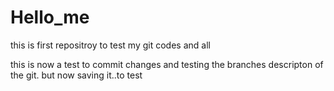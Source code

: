 # Hello_me
this is first repositroy to test my git codes and all 


this is now a test to commit changes and testing the branches descripton of the git.
but now saving it..to test
